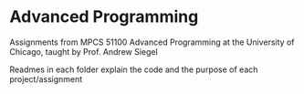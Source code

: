 # Advanced Programming
Assignments from MPCS 51100 Advanced Programming at the University of Chicago, taught by Prof. Andrew Siegel

Readmes in each folder explain the code and the purpose of each project/assignment
